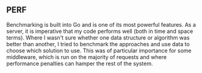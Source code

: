 ## PERF

Benchmarking is built into Go and is one of its most powerful features.
As a server, it is imperative that my code performs well (both in time and space terms).
Where I wasn't sure whether one data structure or algorithm was better than another, I tried to benchmark the approaches and use data to choose which solution to use.
This was of particular importance for some middleware, which is run on the majority of requests and where performance penalties can hamper the rest of the system.
